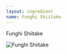 ```yaml
---
layout: ingredient
name: Funghi Shiitake
---
```


Funghi Shiitake

![Funghi Shiitake](/JapaneseCookbook/assets/images/ingredients/shiitake-1.png)
